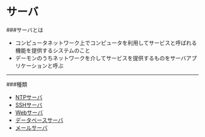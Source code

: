 サーバ
======

###サーバとは
* コンピュータネットワーク上でコンピュータを利用してサービスと呼ばれる機能を提供するシステムのこと  
* デーモンのうちネットワークを介してサービスを提供するものをサーバアプリケーションと呼ぶ  

---

###種類
* [NTPサーバ](./ntp_server.md)  
* [SSHサーバ](./ssh_server.md)  
* [Webサーバ](./web_server.md)  
* [データベースサーバ](./db_server.md)  
* [メールサーバ](./mail_server.md)  

